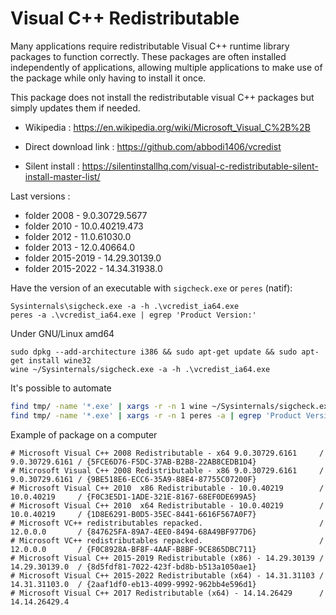 # Visual C++ Redistributable

Many applications require redistributable Visual C++ runtime library packages to function correctly.
These packages are often installed independently of applications,
allowing multiple applications to make use of the package while only having to install it once. 

This package does not install the redistributable visual C++ packages but simply updates them if needed.

* Wikipedia : https://en.wikipedia.org/wiki/Microsoft_Visual_C%2B%2B

* Direct download link : https://github.com/abbodi1406/vcredist
* Silent install : https://silentinstallhq.com/visual-c-redistributable-silent-install-master-list/

Last versions :
* folder 2008      -  9.0.30729.5677
* folder 2010      - 10.0.40219.473
* folder 2012      - 11.0.61030.0
* folder 2013      - 12.0.40664.0
* folder 2015-2019 - 14.29.30139.0
* folder 2015-2022 - 14.34.31938.0

Have the version of an executable with `sigcheck.exe` or `peres` (natif):
```
Sysinternals\sigcheck.exe -a -h .\vcredist_ia64.exe
peres -a .\vcredist_ia64.exe | egrep 'Product Version:'
```

Under GNU/Linux amd64
```
sudo dpkg --add-architecture i386 && sudo apt-get update && sudo apt-get install wine32
wine ~/Sysinternals/sigcheck.exe -a -h .\vcredist_ia64.exe
```

It's possible to automate
```bash
find tmp/ -name '*.exe' | xargs -r -n 1 wine ~/Sysinternals/sigcheck.exe -a -h | egrep '(Product|Prod version):' | cut -f 2 -d ':'
find tmp/ -name '*.exe' | xargs -r -n 1 peres -a | egrep 'Product Version:' | awk '{print $3}'
```

Example of package on a computer
```
# Microsoft Visual C++ 2008 Redistributable - x64 9.0.30729.6161     / 9.0.30729.6161 / {5FCE6D76-F5DC-37AB-B2B8-22AB8CEDB1D4}
# Microsoft Visual C++ 2008 Redistributable - x86 9.0.30729.6161     / 9.0.30729.6161 / {9BE518E6-ECC6-35A9-88E4-87755C07200F}
# Microsoft Visual C++ 2010  x86 Redistributable - 10.0.40219        / 10.0.40219     / {F0C3E5D1-1ADE-321E-8167-68EF0DE699A5}
# Microsoft Visual C++ 2010  x64 Redistributable - 10.0.40219        / 10.0.40219     / {1D8E6291-B0D5-35EC-8441-6616F567A0F7}
# Microsoft VC++ redistributables repacked.                          / 12.0.0.0       / {847625FA-89A7-4EE0-8494-68A49BF977D6}
# Microsoft VC++ redistributables repacked.                          / 12.0.0.0       / {F0C8928A-BF8F-4AAF-B8BF-9CE865DBC711}
# Microsoft Visual C++ 2015-2019 Redistributable (x86) - 14.29.30139 / 14.29.30139.0  / {8d5fdf81-7022-423f-bd8b-b513a1050ae1}
# Microsoft Visual C++ 2015-2022 Redistributable (x64) - 14.31.31103 / 14.31.31103.0  / {2aaf1df0-eb13-4099-9992-962bb4e596d1}
# Microsoft Visual C++ 2017 Redistributable (x64) - 14.14.26429      / 14.14.26429.4
```
